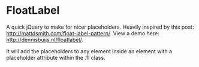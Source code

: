FloatLabel
==========
A quick jQuery to make for nicer placeholders. Heavily inspired by this post: http://mattdsmith.com/float-label-pattern/. View a demo here: http://dennisbuijs.nl/floatlabel/.

It will add the placeholders to any element inside an element with a placeholder attribute within the .fl class.
